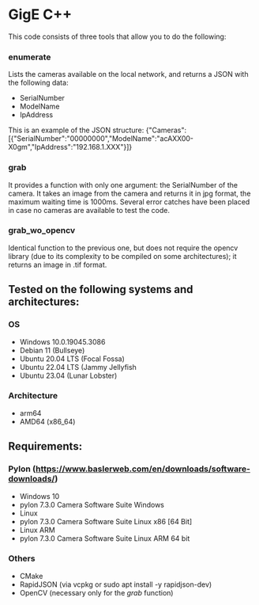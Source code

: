 # GigE C++

This code consists of three tools that allow you to do the following:

### enumerate
Lists the cameras available on the local network, and returns a JSON with the following data:

- SerialNumber
- ModelName
- IpAddress

This is an example of the JSON structure:
{"Cameras":[{"SerialNumber":"00000000","ModelName":"acAXX00-X0gm","IpAddress":"192.168.1.XXX"}]}

### grab
It provides a function with only one argument: the SerialNumber of the camera. It takes an image from the camera and returns it in jpg format, the maximum waiting time is 1000ms.
Several error catches have been placed in case no cameras are available to test the code.

### grab_wo_opencv
Identical function to the previous one, but does not require the opencv library (due to its complexity to be compiled on some architectures); it returns an image in .tif format.

## Tested on the following systems and architectures:

### OS
- Windows 10.0.19045.3086
- Debian 11 (Bullseye)
- Ubuntu 20.04 LTS (Focal Fossa)
- Ubuntu 22.04 LTS (Jammy Jellyfish
- Ubuntu 23.04 (Lunar Lobster)

### Architecture
- arm64
- AMD64 (x86_64)

## Requirements:

### Pylon (https://www.baslerweb.com/en/downloads/software-downloads/)
- Windows 10
-   pylon 7.3.0 Camera Software Suite Windows
- Linux
-   pylon 7.3.0 Camera Software Suite Linux x86 [64 Bit]
- Linux ARM
-   pylon 7.3.0 Camera Software Suite Linux ARM 64 bit

### Others
- CMake
- RapidJSON (via vcpkg or sudo apt install -y rapidjson-dev)
- OpenCV (necessary only for the *grab* function)




